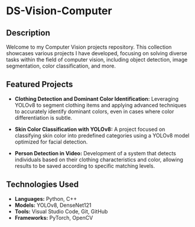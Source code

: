 # DS-Vision-Computer

## Description

Welcome to my Computer Vision projects repository. This collection showcases various projects I have developed, focusing on solving diverse tasks within the field of computer vision, including object detection, image segmentation, color classification, and more.

## Featured Projects

- **Clothing Detection and Dominant Color Identification:** Leveraging YOLOv8 to segment clothing items and applying advanced techniques to accurately identify dominant colors, even in cases where color differentiation is subtle.

- **Skin Color Classification with YOLOv8:** A project focused on classifying skin color into predefined categories using a YOLOv8 model optimized for facial detection.

- **Person Detection in Video:** Development of a system that detects individuals based on their clothing characteristics and color, allowing results to be saved according to specific matching levels.

## Technologies Used

- **Languages:** Python, C++
- **Models:** YOLOv8, DenseNet121
- **Tools:** Visual Studio Code, Git, GitHub
- **Frameworks:** PyTorch, OpenCV
